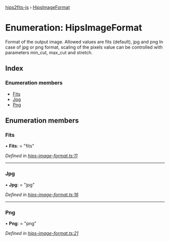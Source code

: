 [hips2fits-js](https://github.com/lloydevans/hips2fits-js/blob/master/docs/md/README.md) › [HipsImageFormat](https://github.com/lloydevans/hips2fits-js/blob/master/docs/md/enums/hipsimageformat.md)

# Enumeration: HipsImageFormat

Format of the output image.
Allowed values are fits (default), jpg and png In case of jpg or png
format, scaling of the pixels value can be controlled with parameters
min_cut, max_cut and stretch.

## Index

### Enumeration members

* [Fits](https://github.com/lloydevans/hips2fits-js/blob/master/docs/md/enums/hipsimageformat.md#fits)
* [Jpg](https://github.com/lloydevans/hips2fits-js/blob/master/docs/md/enums/hipsimageformat.md#jpg)
* [Png](https://github.com/lloydevans/hips2fits-js/blob/master/docs/md/enums/hipsimageformat.md#png)

## Enumeration members

###  Fits

• **Fits**: = "fits"

*Defined in [hips-image-format.ts:11](https://github.com/lloydevans/node-hips2fits/blob/d65782e/src/hips-image-format.ts#L11)*

___

###  Jpg

• **Jpg**: = "jpg"

*Defined in [hips-image-format.ts:16](https://github.com/lloydevans/node-hips2fits/blob/d65782e/src/hips-image-format.ts#L16)*

___

###  Png

• **Png**: = "png"

*Defined in [hips-image-format.ts:21](https://github.com/lloydevans/node-hips2fits/blob/d65782e/src/hips-image-format.ts#L21)*

